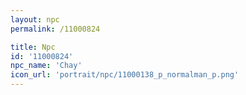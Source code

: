 ```yaml
---
layout: npc
permalink: /11000824

title: Npc
id: '11000824'
npc_name: 'Chay'
icon_url: 'portrait/npc/11000138_p_normalman_p.png'
---
```

